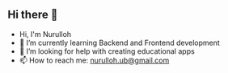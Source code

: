 ## Hi there 👋

<!--
**nurulloh-dev/nurulloh-dev** is a ✨ _special_ ✨ repository because its `README.md` (this file) appears on your GitHub profile.

Here are some ideas to get you started:

- 🔭 I’m currently working on ...
- 🌱 I’m currently learning ...
- 👯 I’m looking to collaborate on ...
- 🤔 I’m looking for help with ...
- 💬 Ask me about ...
- 📫 How to reach me: ...
- 😄 Pronouns: ...
- ⚡ Fun fact: ...
-->
- Hi, I'm Nurulloh
- 🌱 I’m currently learning Backend and Frontend development
- 🤔 I’m looking for help with creating educational apps
- 📫 How to reach me: nurulloh.ub@gmail.com
